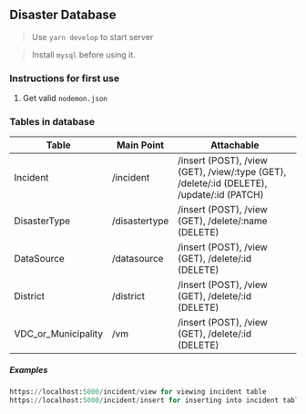 ## Disaster Database

> Use `yarn develop` to start server

> Install `mysql` before using it.

### Instructions for first use

1. Get valid `nodemon.json`

### Tables in database

| Table               | Main Point    | Attachable                                                                                |
| ------------------- | ------------- | ----------------------------------------------------------------------------------------- |
| Incident            | /incident     | /insert (POST), /view (GET), /view/:type (GET), /delete/:id (DELETE), /update/:id (PATCH) |
| DisasterType        | /disastertype | /insert (POST), /view (GET), /delete/:name (DELETE)                                       |
| DataSource          | /datasource   | /insert (POST), /view (GET), /delete/:id (DELETE)                                         |
| District            | /district     | /insert (POST), /view (GET), /delete/:id (DELETE)                                         |
| VDC_or_Municipality | /vm           | /insert (POST), /view (GET), /delete/:id (DELETE)                                         |

##### Examples

```py
https://localhost:5000/incident/view for viewing incident table
https://localhost:5000/incident/insert for inserting into incident table
```
